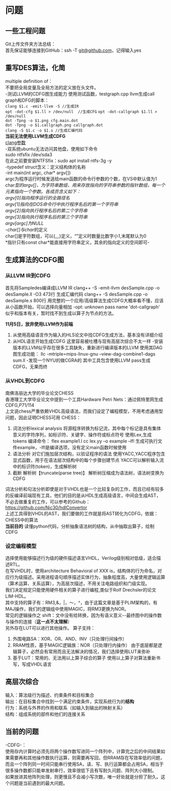 # 问题
## 一些工程问题
Git上传文件夹方法总结：  
首先保证能够连接到GitHub：ssh -T git@github.com，记得输入yes
## 重写DES算法，化简
multiple definition of：  
不要把全局变量及全局方法的定义放在头文件。  
-测试LLVM的CDFG图生成能力
使用测试函数，testgraph.cpp
llvm生成call graph和DFG的脚本：  
`clang $1.c -emit-llvm -S //生成IR`   
`opt -dot-cfg $1.ll > /dev/null  //生成CFG`
`opt -dot-callgraph $1.ll > /dev/null`  
`dot -Tpng -o $1.png cfg.main.dot`  
`dot -Tpng -o $1.callgraph.png callgraph.dot`  
`clang -S $1.c -o $1.s //生成汇编代码`  
**当前无法使用LLVM生成CDFG**  
[clang参数](https://www.jianshu.com/p/96058bf1ecc2)  
-双系统ubuntu无法访问其他盘，使用如下命令  
sudo  ntfsfix /dev/sda3  
在此之前要安装NTFSfix：sudo apt install ntfs-3g -y  
-typedef struct含义：定义结构体的名称  
-int main(int argc, char* argv[])  
argc为程序运行时候发送给main函数的命令行参数的个数，在VS中默认值为1  
char*型的argv[]，为字符串数组，用来存放指向的字符串参数的指针数组，每一个元素指向一个参数。各成员含义如下：  
argv[0]指向程序运行的全路径名  
argv[1]指向在DOS命令行中执行程序名后的第一个字符串  
argv[2]指向执行程序名后的第二个字符串  
argv[3]指向执行程序名后的第三个字符串  
argv[argc]为NULL  
-char[]与char*的定义  
char[]是字符数组，可以{,,,}定义，“”定义时数量比数字小1,末尾默认为0  
\*指针只有const char*能直接用字符串定义，其余的指向定义的空间即可-
## 生成算法的CDFG图
### 从LLVM IR到CDFG
首先将Sampledes编译成LLVM IR
clang++ -S -emit-llvm desSample.cpp -o desSample.ll -O3
473行
生成汇编代码
clang++ -S desSample.cpp -o desSample.s
800行
用完整的一个应用/高级算法生成CDFG大概率看不懂，应该从小函数开始，可以选择向量相加
-opt: unknown pass name 'dot-callgraph'
似乎和版本有关，暂时找不到生成以算子为节点的方法。  

**11月5日，放弃使用LLVM作为前端**
1. 从使用高级语言作为输入的HLS论文中找CDFG生成方法，基本没有详细介绍
2. 从HDL语言开始生成CDFG 这里容易被吐槽与现有高层次综合不太一样
-安装版本的LLVM似乎存在很多工具缺失，重新进行编译版本的LLVM 
使用其DAG图生成功能：
llc -mtriple=mips-linux-gnu –view-dag-combine1-dags sum.ll
-发现一个NYU的做CGRA的
其中工具包含使用LLVM pass生成CDFG，无果而终

### 从VHDL到CDFG
南佛洛丽达大学的毕业论文CHESS  
香港理工大学毕业论文中提到一个工具Hardware Petri Nets：通过佩特里网生成CDFG,P71/114  
   上文说chess严重依赖VHDL高级语法，而我们设定了编程模型，不用考虑通用型问题，因此证明CHESS可用
CHESS：
1. 词法分析lexical analysis
   将源程序转换为标记流，其中每个标记是具有集体意义的字符序列，如标识符、关键字、操作符或标点符号
   使用Lex,生成tokens
   编译命令：
   flex example1.l
   cc lex.yy –o example –lfl
   生成可执行文件example，-lfl是编译选项，没有定义main函数时候使用
2. 语法分析
   对它们施加层次结构，以验证程序的语法
   使用YACC,YACC程序包含显式函数，用于在语法层次结构中的每个步骤创建节点
   YACC可以解析输入流中的标识符(token)，生成解析树
3. 截断 解析树【truncate(parse tree)】
   解析树压缩成为语法树，语法树变换为CDFG  

词法分析和句法分析即使是对于VHDL也是一个比较复杂的工作，而且已经有较多的反编译前端现有工具，他们的目的是从HDL生成高级语言，中间会生成AST，不必去做重复的工作，可以参考的Github：https://github.com/Nic30/hdlConvertor  
上述工具得到VHDL的AST，我们要做的工作就是将AST转化为CDFG，依据：CHESS中的算法  
**当前目的**
读懂python代码，分析抽象语法树的结构，从中抽取出算子，绘制CDFG




### 设定编程模型
选择使用能够描述行为级的硬件描述语言VHDL，Verilog级别相对低级，适合描述RTL。  
在写VHDL时，使用architecture Behavioral of XXX is，结构体的行为命名，对应行为级描述。采用进程语句顺序描述实体行为，抽象程度高，大量使用逻辑运算（算术运算、关系运算），为高层次描述，不用关注电路组织和门级实现。  
我们决定规定只能使用硬件相关的算子进行编程,类似于Rolf Drechsler的论文LIM-HDL。  
其中支持的算子有：RM3,&，|，～，^，由于这篇文章是基于PLIM架构的，有MAJ操作，我们的逻辑组中使用MAGIC，将RM3更换为NOR。  
常见的逻辑操作之 shift：文中没有给转换，因为有语义意义--最终图中的操作数与操作的连接（**这一点不太理解**）  
另外存在LUT可以进行其他操作。
算子支持：
1. 外围电路SA：XOR、OR、AND、INV（只处理行间操作）
2. RRAM性质，基于MAGIC逻辑族：NOR（只处理行内操作）
由于底层都是逻辑算子，必然会有常用而且无法解决的情况，我们选择使用LUT来弥补
3. 基于LUT：常用的、无法用以上算子综合的算子
使用以上算子对算法重新书写，写成VHDL语言




## 高层次综合
输入：算法级行为描述、约束条件和目标集合  
输出：在目标集合中找到一个满足约束条件，实现系统行为的**结构**  
行为：系统与外界的作用和联系（如输入到输出的映射关系）  
结构：组成系统的部件和他们的连接关系  



## 当前的问题
-CDFG-：  
使用存内计算时必须先将两个操作数写进同一个阵列中，计算完之后的中间结果如果需要再和其他操作数执行运算，则需要再写回，但RRAM存在写效率低的问题，而且一个阵列同一时间只能串行使用SA，读、写、执行运算都会占用SA，相当于很多操作数都只能单发射串行，效率很低下且有写耐久问题、阵列大小限制。  
如果放进其他阵列处理，则更慢且不会减小写次数，唯一好处就是分担了耐久。这个问题是当前遇到的最大问题。